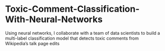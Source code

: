 # Toxic-Comment-Classification-With-Neural-Networks
Using neural networks, I collaborate with a team of data scientists to build a multi-label classification model that detects toxic comments from Wikipedia’s talk page edits
